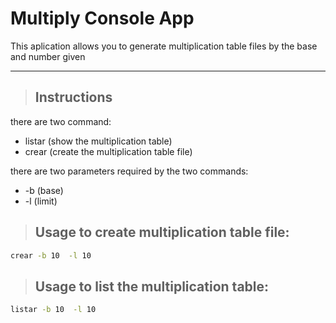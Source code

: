 # Multiply Console App

This aplication allows you to generate  multiplication table files by the base and number given

------------

>## Instructions 
there are two command: 

  - listar (show the multiplication table) 
  - crear (create the multiplication table file)

there are two parameters required by the two commands:

 - -b (base) 
 - -l (limit)

>## Usage to create multiplication table file:

```bash
crear -b 10  -l 10
```

>## Usage to list the multiplication table:

```bash
listar -b 10  -l 10
```





